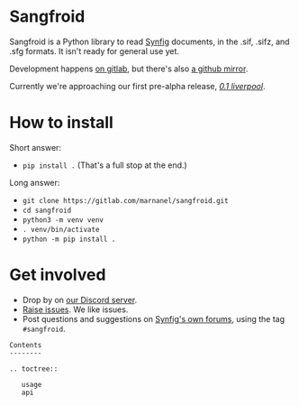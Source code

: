 # Sangfroid

Sangfroid is a Python library to read [Synfig](https://synfig.org) documents, in the .sif, .sifz, and .sfg formats. It isn't ready for general use yet.

Development happens [on gitlab](https://gitlab.com/marnanel/sangfroid), but there's also [a github mirror](https://github.com/marnanel/sangfroid).

Currently we're approaching our first pre-alpha release, *[0.1 liverpool](https://gitlab.com/marnanel/sangfroid/-/milestones/1)*.

# How to install

Short answer:

* `pip install .` (That's a full stop at the end.)

Long answer:

* `git clone https://gitlab.com/marnanel/sangfroid.git`
* `cd sangfroid`
* `python3 -m venv venv`
* `. venv/bin/activate`
* `python -m pip install .`

# Get involved

* Drop by on [our Discord server](https://discord.gg/2eAHdQTUyb).
* [Raise issues](https://gitlab.com/marnanel/sangfroid/-/issues/). We like issues.
* Post questions and suggestions on [Synfig's own forums](https://forums.synfig.org/), using the tag `#sangfroid`.

```{eval-rst}
Contents
--------

.. toctree::

   usage
   api
```
